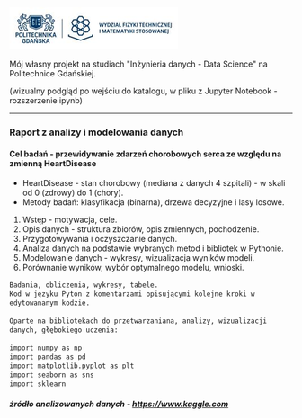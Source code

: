 <img src="Raport_z_analizy_i_modelowania_danych/PG_WFTiMS.jpg" alt="Politechnika Gdańska" width="300" height="auto"> 

Mój własny projekt na studiach "Inżynieria danych - Data Science" na Politechnice Gdańskiej.

(wizualny podgląd po wejściu do katalogu, w pliku z Jupyter Notebook - rozszerzenie ipynb)

---

### Raport z analizy i modelowania danych

#### Cel badań - przewidywanie zdarzeń chorobowych serca ze względu na zmienną HeartDisease
* HeartDisease  - stan chorobowy (mediana z danych 4 szpitali) - w skali od 0 (zdrowy) do 1 (chory).
* Metody badań: klasyfikacja (binarna), drzewa decyzyjne i lasy losowe.

1. Wstęp - motywacja, cele.
2. Opis danych - struktura zbiorów, opis zmiennych, pochodzenie.
3. Przygotowywania i oczyszczanie danych.
4. Analiza danych na podstawie wybranych metod i bibliotek w Pythonie.
5. Modelowanie danych - wykresy, wizualizacja wyników modeli.
6. Porównanie wyników, wybór optymalnego modelu, wnioski.

```
Badania, obliczenia, wykresy, tabele.
Kod w języku Pyton z komentarzami opisującymi kolejne kroki w edytowananym kodzie.

Oparte na bibliotekach do przetwarzaniana, analizy, wizualizacji danych, głębokiego uczenia:

import numpy as np
import pandas as pd
import matplotlib.pyplot as plt
import seaborn as sns
import sklearn
```
##### źródło analizowanych danych - https://www.kaggle.com

